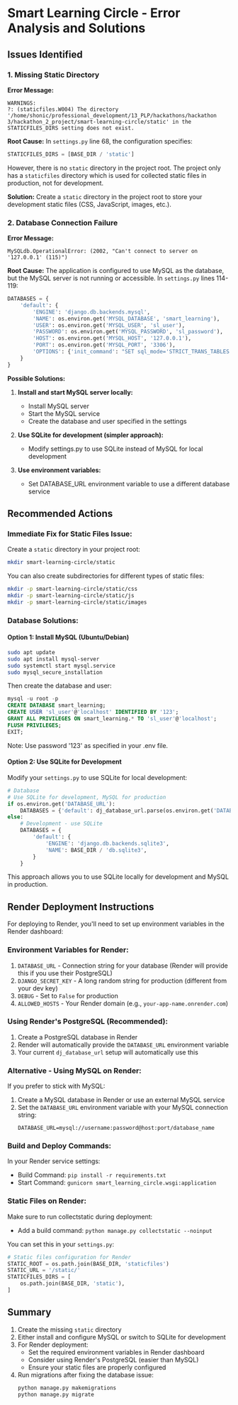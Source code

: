 # Smart Learning Circle - Error Analysis and Solutions

## Issues Identified

### 1. Missing Static Directory
**Error Message:**
```
WARNINGS:
?: (staticfiles.W004) The directory '/home/shonic/professional_development/13_PLP/hackathons/hackathon 3/hackathon_2_project/smart-learning-circle/static' in the STATICFILES_DIRS setting does not exist.
```

**Root Cause:**
In `settings.py` line 68, the configuration specifies:
```python
STATICFILES_DIRS = [BASE_DIR / 'static']
```

However, there is no `static` directory in the project root. The project only has a `staticfiles` directory which is used for collected static files in production, not for development.

**Solution:**
Create a `static` directory in the project root to store your development static files (CSS, JavaScript, images, etc.).

### 2. Database Connection Failure
**Error Message:**
```
MySQLdb.OperationalError: (2002, "Can't connect to server on '127.0.0.1' (115)")
```

**Root Cause:**
The application is configured to use MySQL as the database, but the MySQL server is not running or accessible. In `settings.py` lines 114-119:

```python
DATABASES = {
    'default': {
        'ENGINE': 'django.db.backends.mysql',
        'NAME': os.environ.get('MYSQL_DATABASE', 'smart_learning'),
        'USER': os.environ.get('MYSQL_USER', 'sl_user'),
        'PASSWORD': os.environ.get('MYSQL_PASSWORD', 'sl_password'),
        'HOST': os.environ.get('MYSQL_HOST', '127.0.0.1'),
        'PORT': os.environ.get('MYSQL_PORT', '3306'),
        'OPTIONS': {'init_command': "SET sql_mode='STRICT_TRANS_TABLES'"},
    }
}
```

**Possible Solutions:**

1. **Install and start MySQL server locally:**
   - Install MySQL server
   - Start the MySQL service
   - Create the database and user specified in the settings

2. **Use SQLite for development (simpler approach):**
   - Modify settings.py to use SQLite instead of MySQL for local development

3. **Use environment variables:**
   - Set DATABASE_URL environment variable to use a different database service

## Recommended Actions

### Immediate Fix for Static Files Issue:
Create a `static` directory in your project root:
```bash
mkdir smart-learning-circle/static
```

You can also create subdirectories for different types of static files:
```bash
mkdir -p smart-learning-circle/static/css
mkdir -p smart-learning-circle/static/js
mkdir -p smart-learning-circle/static/images
```

### Database Solutions:

#### Option 1: Install MySQL (Ubuntu/Debian)
```bash
sudo apt update
sudo apt install mysql-server
sudo systemctl start mysql.service
sudo mysql_secure_installation
```

Then create the database and user:
```sql
mysql -u root -p
CREATE DATABASE smart_learning;
CREATE USER 'sl_user'@'localhost' IDENTIFIED BY '123';
GRANT ALL PRIVILEGES ON smart_learning.* TO 'sl_user'@'localhost';
FLUSH PRIVILEGES;
EXIT;
```

Note: Use password '123' as specified in your .env file.

#### Option 2: Use SQLite for Development
Modify your `settings.py` to use SQLite for local development:

```python
# Database
# Use SQLite for development, MySQL for production
if os.environ.get('DATABASE_URL'):
    DATABASES = {'default': dj_database_url.parse(os.environ.get('DATABASE_URL'), conn_max_age=600)}
else:
    # Development - use SQLite
    DATABASES = {
        'default': {
            'ENGINE': 'django.db.backends.sqlite3',
            'NAME': BASE_DIR / 'db.sqlite3',
        }
    }
```

This approach allows you to use SQLite locally for development and MySQL in production.

## Render Deployment Instructions

For deploying to Render, you'll need to set up environment variables in the Render dashboard:

### Environment Variables for Render:
1. `DATABASE_URL` - Connection string for your database (Render will provide this if you use their PostgreSQL)
2. `DJANGO_SECRET_KEY` - A long random string for production (different from your dev key)
3. `DEBUG` - Set to `False` for production
4. `ALLOWED_HOSTS` - Your Render domain (e.g., `your-app-name.onrender.com`)

### Using Render's PostgreSQL (Recommended):
1. Create a PostgreSQL database in Render
2. Render will automatically provide the `DATABASE_URL` environment variable
3. Your current `dj_database_url` setup will automatically use this

### Alternative - Using MySQL on Render:
If you prefer to stick with MySQL:
1. Create a MySQL database in Render or use an external MySQL service
2. Set the `DATABASE_URL` environment variable with your MySQL connection string:
   ```
   DATABASE_URL=mysql://username:password@host:port/database_name
   ```

### Build and Deploy Commands:
In your Render service settings:
- Build Command: `pip install -r requirements.txt`
- Start Command: `gunicorn smart_learning_circle.wsgi:application`

### Static Files on Render:
Make sure to run collectstatic during deployment:
- Add a build command: `python manage.py collectstatic --noinput`

You can set this in your `settings.py`:
```python
# Static files configuration for Render
STATIC_ROOT = os.path.join(BASE_DIR, 'staticfiles')
STATIC_URL = '/static/'
STATICFILES_DIRS = [
    os.path.join(BASE_DIR, 'static'),
]
```

## Summary
1. Create the missing `static` directory
2. Either install and configure MySQL or switch to SQLite for development
3. For Render deployment:
   - Set the required environment variables in Render dashboard
   - Consider using Render's PostgreSQL (easier than MySQL)
   - Ensure your static files are properly configured
4. Run migrations after fixing the database issue:
   ```bash
   python manage.py makemigrations
   python manage.py migrate